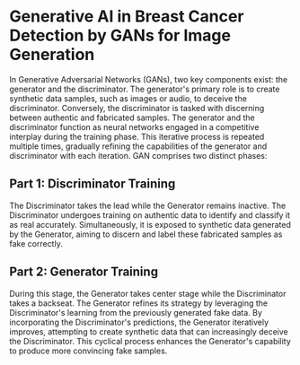 # Generative AI in Breast Cancer Detection by GANs for Image Generation
In Generative Adversarial Networks (GANs), two key components exist: the generator and the discriminator. 
The generator's primary role is to create synthetic data samples, such as images or audio, to deceive the discriminator.
Conversely, the discriminator is tasked with discerning between authentic and fabricated samples. The generator and the discriminator 
function as neural networks engaged in a competitive interplay during the training phase. 
This iterative process is repeated multiple times, gradually refining the capabilities of the generator and discriminator with each iteration.
GAN comprises two distinct phases:
## Part 1: Discriminator Training
 The Discriminator takes the lead while the Generator remains inactive. The Discriminator undergoes training on authentic data to identify and classify it as real accurately. Simultaneously, it is exposed to synthetic data generated by the Generator, aiming to discern and label these fabricated samples as fake correctly.
## Part 2: Generator Training
During this stage, the Generator takes center stage while the Discriminator takes a backseat. The Generator refines its strategy by leveraging the Discriminator's learning from the previously generated fake data. By incorporating the Discriminator's predictions, the Generator iteratively improves, attempting to create synthetic data that can increasingly deceive the Discriminator. This cyclical process enhances the Generator's capability to produce more convincing fake samples.
